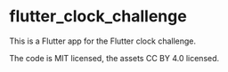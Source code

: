 # flutter_clock_challenge

This is a Flutter app for the Flutter clock challenge.

The code is MIT licensed, the assets CC BY 4.0 licensed.
